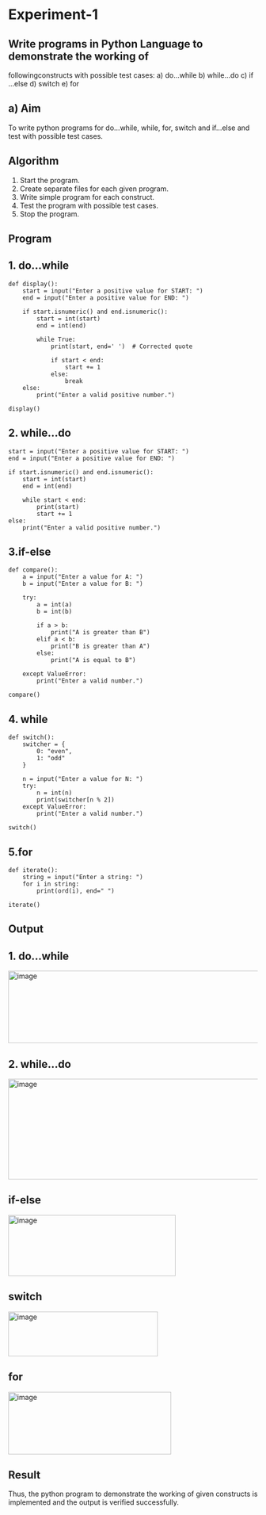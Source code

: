 # Experiment-1
##  Write programs in Python Language to demonstrate the working of
followingconstructs with possible test cases: a) do…while b) while…do c)
if …else d) switch e) for

## a) Aim
To write python programs for do…while, while, for, switch and if…else and test with possible test
cases.

## Algorithm
1.	Start the program.
2. Create separate files for each given program.
3. Write simple program for each construct.
4. Test the program with possible test cases.
5. Stop the program. 

## Program
## 1. do...while
```
def display():
    start = input("Enter a positive value for START: ")
    end = input("Enter a positive value for END: ")

    if start.isnumeric() and end.isnumeric():
        start = int(start)
        end = int(end)

        while True:
            print(start, end=' ')  # Corrected quote

            if start < end:
                start += 1
            else:
                break
    else:
        print("Enter a valid positive number.")

display()
```
## 2. while...do
```
start = input("Enter a positive value for START: ") 
end = input("Enter a positive value for END: ") 

if start.isnumeric() and end.isnumeric():
    start = int(start)
    end = int(end)

    while start < end:
        print(start)
        start += 1
else:
    print("Enter a valid positive number.")
```

## 3.if-else
```
def compare():
    a = input("Enter a value for A: ")
    b = input("Enter a value for B: ")
    
    try:
        a = int(a)
        b = int(b)

        if a > b:
            print("A is greater than B")
        elif a < b:
            print("B is greater than A")
        else:
            print("A is equal to B")
    
    except ValueError:
        print("Enter a valid number.")

compare()
```

## 4. while
```
def switch():
    switcher = {
        0: "even",
        1: "odd"
    }

    n = input("Enter a value for N: ")
    try:
        n = int(n)
        print(switcher[n % 2])
    except ValueError:
        print("Enter a valid number.")

switch()
```

## 5.for
```
def iterate():
    string = input("Enter a string: ")  
    for i in string:
        print(ord(i), end=" ")

iterate()
```
## Output
## 1. do...while

<img width="791" height="146" alt="image" src="https://github.com/user-attachments/assets/0a5daa66-a4d4-4222-8fa6-72a7e703443c" />

## 2. while...do
<img width="640" height="203" alt="image" src="https://github.com/user-attachments/assets/ab011647-1bff-4615-83b7-bd07044d275f" />

## if-else
<img width="338" height="123" alt="image" src="https://github.com/user-attachments/assets/bc899a30-edf7-43ba-b17e-d7013cabd27c" />

## switch

<img width="302" height="90" alt="image" src="https://github.com/user-attachments/assets/285441a2-bf15-4a9e-9b2a-f83b0ce68418" />


## for
<img width="329" height="126" alt="image" src="https://github.com/user-attachments/assets/d67e6058-9894-4688-b138-48c111ba712d" />


## Result

Thus, the python program to demonstrate the working of given constructs is implemented and the output is verified successfully.



